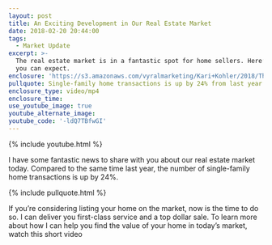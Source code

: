 ```yaml
---
layout: post
title: An Exciting Development in Our Real Estate Market
date: 2018-02-20 20:44:00
tags:
  - Market Update
excerpt: >-
  The real estate market is in a fantastic spot for home sellers. Here’s what
  you can expect.
enclosure: 'https://s3.amazonaws.com/vyralmarketing/Kari+Kohler/2018/The+Kohler+Group-.mp4'
pullquote: Single-family home transactions is up by 24% from last year.
enclosure_type: video/mp4
enclosure_time:
use_youtube_image: true
youtube_alternate_image:
youtube_code: '-ldQ7TBfwGI'
---
```


{% include youtube.html %}

I have some fantastic news to share with you about our real estate market today. Compared to the same time last year, the number of single-family home transactions is up by 24%.

{% include pullquote.html %}

If you’re considering listing your home on the market, now is the time to do so. I can deliver you first-class service and a top dollar sale. To learn more about how I can help you find the value of your home in today’s market, watch this short video